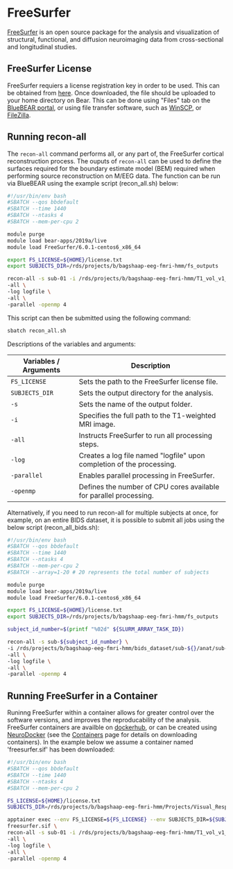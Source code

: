 # FreeSurfer

[FreeSurfer](https://surfer.nmr.mgh.harvard.edu/) is an open source package for the analysis and visualization of structural, functional, and diffusion neuroimaging data from cross-sectional and longitudinal studies.

## FreeSurfer License
FreeSurfer requiers a license registration key in order to be used. This can be obtained from [here](https://surfer.nmr.mgh.harvard.edu/registration.html). Once downloaded, the file should be uploaded to your home directory on Bear. This can be done using "Files" tab on the [BlueBEAR portal](https://portal.bear.bham.ac.uk/), or using file transfer software, such as [WinSCP](https://winscp.net/eng/index.php), or [FileZilla](https://filezilla-project.org/). 

## Running recon-all
The `recon-all` command performs all, or any part of, the FreeSurfer cortical reconstruction process. The ouputs of `recon-all` can be used to define the surfaces required for the boundary estimate model (BEM) required when performing source reconstruction on M/EEG data. The function can be run via BlueBEAR using the example script (recon_all.sh) below:

``` bash
#!/usr/bin/env bash
#SBATCH --qos bbdefault
#SBATCH --time 1440
#SBATCH --ntasks 4
#SBATCH --mem-per-cpu 2

module purge
module load bear-apps/2019a/live
module load FreeSurfer/6.0.1-centos6_x86_64

export FS_LICENSE=${HOME}/license.txt
export SUBJECTS_DIR=/rds/projects/b/bagshaap-eeg-fmri-hmm/fs_outputs

recon-all -s sub-01 -i /rds/projects/b/bagshaap-eeg-fmri-hmm/T1_vol_v1_5.nii.gz \
-all \ 
-log logfile \ 
-all \
-parallel -openmp 4
```

This script can then be submitted using the following command:

``` bash
sbatch recon_all.sh
```

Descriptions of the variables and arguments:

| Variables / Arguments       | Description                                                           |
|----------------|-----------------------------------------------------------------------|
| `FS_LICENSE`   | Sets the path to the FreeSurfer license file.                         |
| `SUBJECTS_DIR` | Sets the output directory for the analysis.                           |
| `-s`           | Sets the name of the output folder.                                   |
| `-i`           | Specifies the full path to the T1-weighted MRI image.                 |
| `-all`         | Instructs FreeSurfer to run all processing steps.                     |
| `-log`         | Creates a log file named "logfile" upon completion of the processing. |
| `-parallel`    | Enables parallel processing in FreeSurfer.                            |
| `-openmp`      | Defines the number of CPU cores available for parallel processing.    |

Alternatively, if you need to run recon-all for multiple subjects at once, for example, on an entire BIDS dataset, it is possible to submit all jobs using the below script (recon_all_bids.sh):

``` bash
#!/usr/bin/env bash
#SBATCH --qos bbdefault
#SBATCH --time 1440
#SBATCH --ntasks 4
#SBATCH --mem-per-cpu 2
#SBATCH --array=1-20 # 20 represents the total number of subjects

module purge
module load bear-apps/2019a/live
module load FreeSurfer/6.0.1-centos6_x86_64

export FS_LICENSE=${HOME}/license.txt
export SUBJECTS_DIR=/rds/projects/b/bagshaap-eeg-fmri-hmm/fs_outputs

subject_id_number=$(printf "%02d" ${SLURM_ARRAY_TASK_ID})

recon-all -s sub-${subject_id_number} \
-i /rds/projects/b/bagshaap-eeg-fmri-hmm/bids_dataset/sub-${}/anat/sub-${subject_id_number}_T1w.nii.gz  \
-all \ 
-log logfile \ 
-all \
-parallel -openmp 4
```

## Running FreeSurfer in a Container
Runinng FreeSurfer within a container allows for greater control over the software versions, and improves the reproducability of the analysis. FreeSurfer containers are availble on [dockerhub](https://hub.docker.com/r/freesurfer/freesurfer/tags), or can be created using [NeuroDocker](https://github.com/ReproNim/neurodocker) (see the [Containers](../containers/containers.md) page for details on downloading containers). In the example below we assume a container named 'freesurfer.sif' has been downloaded:

``` bash
#!/usr/bin/env bash
#SBATCH --qos bbdefault
#SBATCH --time 1440
#SBATCH --ntasks 4
#SBATCH --mem-per-cpu 2

FS_LICENSE=${HOME}/license.txt
SUBJECTS_DIR=/rds/projects/b/bagshaap-eeg-fmri-hmm/Projects/Visual_Response_Variability/fs_outputs

apptainer exec --env FS_LICENSE=${FS_LICENSE} --env SUBJECTS_DIR=${SUBJECTS_DIR} \
freesurfer.sif \
recon-all -s sub-01 -i /rds/projects/b/bagshaap-eeg-fmri-hmm/T1_vol_v1_5.nii.gz \
-all \ 
-log logfile \ 
-all \
-parallel -openmp 4
```
